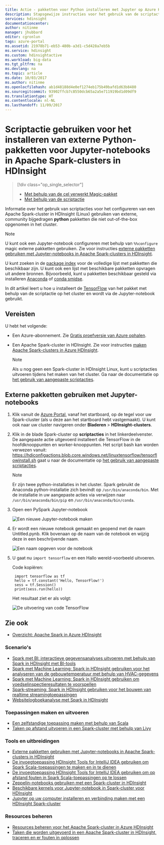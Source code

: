 ```yaml
---
title: Actie - pakketten voor Python installeren met Jupyter op Azure HDInsight script | Microsoft Docs
description: Stapsgewijze instructies voor het gebruik van de scriptactie voor het configureren van Jupyter-notebooks met HDInsight Spark-clusters externe python-pakketten gebruiken.
services: hdinsight
documentationcenter: 
author: nitinme
manager: jhubbard
editor: cgronlun
tags: azure-portal
ms.assetid: 21978b71-eb53-480b-a3d1-c5d428a7eb5b
ms.service: hdinsight
ms.custom: hdinsightactive
ms.workload: big-data
ms.tgt_pltfrm: na
ms.devlang: na
ms.topic: article
ms.date: 10/03/2017
ms.author: nitinme
ms.openlocfilehash: ab1d48188d4e0ef1274eb175b49bafd1d63b8480
ms.sourcegitcommit: 93902ffcb7c8550dcb65a2a5e711919bd1d09df9
ms.translationtype: HT
ms.contentlocale: nl-NL
ms.lasthandoff: 11/09/2017
---
```

# <a name="use-script-action-to-install-external-python-packages-for-jupyter-notebooks-in-apache-spark-clusters-on-hdinsight"></a>Scriptactie gebruiken voor het installeren van externe Python-pakketten voor Jupyter-notebooks in Apache Spark-clusters in HDInsight
> [!div class="op_single_selector"]
> * [Met behulp van de cel verwerkt Magic-pakket](apache-spark-jupyter-notebook-use-external-packages.md)
> * [Met behulp van de scriptactie](apache-spark-python-package-installation.md)
>
>

Informatie over het gebruik van scriptacties voor het configureren van een Apache Spark-cluster in HDInsight (Linux) gebruiken van externe, community bijgedragen **python** pakketten die niet out-of-the-box opgenomen in het cluster.

> [!NOTE]
> U kunt ook een Jupyter-notebook configureren met behulp van `%%configure` magic externe pakketten gebruiken. Zie voor instructies [externe pakketten gebruiken met Jupyter-notebooks in Apache Spark-clusters in HDInsight](apache-spark-jupyter-notebook-use-external-packages.md).
> 
> 

U kunt zoeken in de [package index](https://pypi.python.org/pypi) voor de volledige lijst met pakketten die beschikbaar zijn. U kunt ook een lijst met beschikbare pakketten opvragen uit andere bronnen. Bijvoorbeeld, kunt u pakketten beschikbaar gesteld via installeren [Anaconda](https://docs.continuum.io/anaconda/pkg-docs) of [conda smidse](https://conda-forge.github.io/feedstocks.html).

In dit artikel leert u hoe u installeert de [TensorFlow](https://www.tensorflow.org/) van het pakket met behulp van de scriptactie op het cluster en wordt via de Jupyter-notebook gebruikt.

## <a name="prerequisites"></a>Vereisten
U hebt het volgende:

* Een Azure-abonnement. Zie [Gratis proefversie van Azure ophalen](https://azure.microsoft.com/documentation/videos/get-azure-free-trial-for-testing-hadoop-in-hdinsight/).
* Een Apache Spark-cluster in HDInsight. Zie voor instructies [maken Apache Spark-clusters in Azure HDInsight](apache-spark-jupyter-spark-sql.md).

   > [!NOTE]
   > Als u nog geen een Spark-cluster in HDInsight Linux, kunt u scriptacties uitvoeren tijdens het maken van het cluster. Ga naar de documentatie op [het gebruik van aangepaste scriptacties](https://docs.microsoft.com/en-us/azure/hdinsight/hdinsight-hadoop-customize-cluster-linux).
   > 
   > 

## <a name="use-external-packages-with-jupyter-notebooks"></a>Externe pakketten gebruiken met Jupyter-notebooks

1. Klik vanuit de [Azure Portal](https://portal.azure.com/), vanaf het startboard, op de tegel voor uw Spark-cluster (als u deze aan het startboard hebt vastgemaakt). U kunt ook naar uw cluster navigeren onder **Bladeren** > **HDInsight-clusters**.   

2. Klik in de blade Spark-cluster op **scriptacties** in het linkerdeelvenster. De aangepaste actie uitgevoerd installeert die TensorFlow in de hoofdknooppunten en worker-knooppunten. Het script bash kan worden verwezen vanuit: https://hdiconfigactions.blob.core.windows.net/linuxtensorflow/tensorflowinstall.sh gaat u naar de documentatie op [het gebruik van aangepaste scriptacties](https://docs.microsoft.com/en-us/azure/hdinsight/hdinsight-hadoop-customize-cluster-linux).

   > [!NOTE]
   > Er zijn twee python-installaties in het cluster. Spark gebruikt de Anaconda python-installatie zich bevindt op `/usr/bin/anaconda/bin`. Met de installatie in uw aangepaste acties via verwijzen naar `/usr/bin/anaconda/bin/pip` en `/usr/bin/anaconda/bin/conda`.
   > 
   > 

3. Open een PySpark Jupyter-notebook

    ![Een nieuwe Jupyter-notebook maken](./media/apache-spark-python-package-installation/hdinsight-spark-create-notebook.png "Een nieuwe Jupyter-notebook maken")

4. Er wordt een nieuwe notebook gemaakt en geopend met de naam Untitled.pynb. Klik bovenaan op de naam van de notebook en wijzig deze in een beschrijvende naam.

    ![Een naam opgeven voor de notebook](./media/apache-spark-python-package-installation/hdinsight-spark-name-notebook.png "Een naam opgeven voor de notebook")

5. U gaat nu `import tensorflow` en een Hallo wereld-voorbeeld uitvoeren. 

    Code kopiëren:

        import tensorflow as tf
        hello = tf.constant('Hello, TensorFlow!')
        sess = tf.Session()
        print(sess.run(hello))

    Het resultaat ziet er als volgt:
    
    ![De uitvoering van code TensorFlow](./media/apache-spark-python-package-installation/execution.png "code TensorFlow uitvoeren")



## <a name="seealso"></a>Zie ook
* [Overzicht: Apache Spark in Azure HDInsight](apache-spark-overview.md)

### <a name="scenarios"></a>Scenario's
* [Spark met BI: interactieve gegevensanalyses uitvoeren met behulp van Spark in HDInsight met BI-tools](apache-spark-use-bi-tools.md)
* [Spark met Machine Learning: Spark in HDInsight gebruiken voor het analyseren van de gebouwtemperatuur met behulp van HVAC-gegevens](apache-spark-ipython-notebook-machine-learning.md)
* [Spark met Machine Learning: Spark in HDInsight gebruiken om voedselinspectieresultaten te voorspellen](apache-spark-machine-learning-mllib-ipython.md)
* [Spark-streaming: Spark in HDInsight gebruiken voor het bouwen van realtime streamingtoepassingen](apache-spark-eventhub-streaming.md)
* [Websitelogboekanalyse met Spark in HDInsight](apache-spark-custom-library-website-log-analysis.md)

### <a name="create-and-run-applications"></a>Toepassingen maken en uitvoeren
* [Een zelfstandige toepassing maken met behulp van Scala](apache-spark-create-standalone-application.md)
* [Taken op afstand uitvoeren in een Spark-cluster met behulp van Livy](apache-spark-livy-rest-interface.md)

### <a name="tools-and-extensions"></a>Tools en uitbreidingen
* [Externe pakketten gebruiken met Jupyter-notebooks in Apache Spark-clusters in HDInsight](apache-spark-jupyter-notebook-use-external-packages.md)
* [De invoegtoepassing HDInsight Tools for IntelliJ IDEA gebruiken om Spark Scala-toepassingen te maken en in te dienen](apache-spark-intellij-tool-plugin.md)
* [De invoegtoepassing HDInsight Tools for IntelliJ IDEA gebruiken om op afstand fouten in Spark Scala-toepassingen op te lossen](apache-spark-intellij-tool-plugin-debug-jobs-remotely.md)
* [Zeppelin-notebooks gebruiken met een Spark-cluster in HDInsight](apache-spark-zeppelin-notebook.md)
* [Beschikbare kernels voor Jupyter-notebook in Spark-cluster voor HDInsight](apache-spark-jupyter-notebook-kernels.md)
* [Jupyter op uw computer installeren en verbinding maken met een HDInsight Spark-cluster](apache-spark-jupyter-notebook-install-locally.md)

### <a name="manage-resources"></a>Resources beheren
* [Resources beheren voor het Apache Spark-cluster in Azure HDInsight](apache-spark-resource-manager.md)
* [Taken die worden uitgevoerd in een Apache Spark-cluster in HDInsight, traceren en er fouten in oplossen](apache-spark-job-debugging.md)
